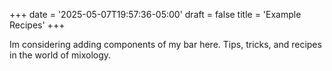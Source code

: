 +++
date = '2025-05-07T19:57:36-05:00'
draft = false 
title = 'Example Recipes'
+++

Im considering adding components of my bar here.
Tips, tricks, and recipes in the world of mixology.

